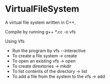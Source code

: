 # VirtualFileSystem

A virtual file system written in C++,

Compile by running g++ *.cc -o vfs 

Using Vfs

- Run the program by vfs --interactive
- To create a file system -> create <file system name> <path to create the new vfs>
- To open an existing vfs -> open <file system neme> <path to the vfs>
- To create dirextories   -> mkdir <directory name>
- To list contents of the directory -> list <directory name>
- To add a file from the system to the vfs -> add <path of the file in the system> <path you want to store in your vfs>
